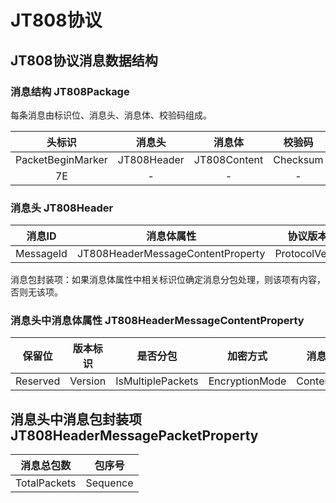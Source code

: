 # JT808协议

## JT808协议消息数据结构

### 消息结构 JT808Package

每条消息由标识位、消息头、消息体、校验码组成。

|      头标识       |   消息头    |    消息体    |  校验码  |     尾标识      |
| :---------------: | :---------: | :----------: | :------: | :-------------: |
| PacketBeginMarker | JT808Header | JT808Content | Checksum | PacketEndMarker |
|        7E         |      -      |      -       |    -     |       7E        |

### 消息头 JT808Header

|  消息ID   |            消息体属性             |   协议版本号    | 终端手机号  |  消息流水号  |           消息包封装项           |
| :-------: | :-------------------------------: | :-------------: | :---------: | :----------: | :------------------------------: |
| MessageId | JT808HeaderMessageContentProperty | ProtocolVersion | PhoneNumber | SerialNumber | JT808HeaderMessagePacketProperty |

消息包封装项：如果消息体属性中相关标识位确定消息分包处理，则该项有内容，否则无该项。

### 消息头中消息体属性 JT808HeaderMessageContentProperty

|  保留位  | 版本标识 |     是否分包      |    加密方式    |  消息体长度   |
| :------: | :------: | :---------------: | :------------: | :-----------: |
| Reserved | Version  | IsMultiplePackets | EncryptionMode | ContentLength |

## 消息头中消息包封装项 JT808HeaderMessagePacketProperty

|  消息总包数  |  包序号  |
| :----------: | :------: |
| TotalPackets | Sequence |
